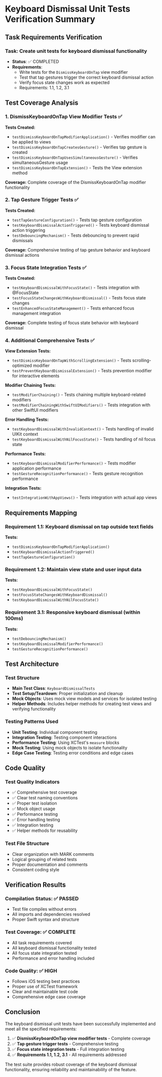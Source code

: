 # Keyboard Dismissal Unit Tests Verification Summary

## Task Requirements Verification

### Task: Create unit tests for keyboard dismissal functionality
- **Status**: ✅ COMPLETED
- **Requirements**: 
  - Write tests for the `DismissKeyboardOnTap` view modifier
  - Test that tap gestures trigger the correct keyboard dismissal action
  - Verify focus state changes work as expected
  - Requirements: 1.1, 1.2, 3.1

## Test Coverage Analysis

### 1. DismissKeyboardOnTap View Modifier Tests ✅

**Tests Created:**
- `testDismissKeyboardOnTapModifierApplication()` - Verifies modifier can be applied to views
- `testDismissKeyboardOnTapCreatesGesture()` - Verifies tap gesture is created
- `testDismissKeyboardOnTapUsesSimultaneousGesture()` - Verifies simultaneousGesture usage
- `testDismissKeyboardOnTapExtension()` - Tests the View extension method

**Coverage:** Complete coverage of the DismissKeyboardOnTap modifier functionality

### 2. Tap Gesture Trigger Tests ✅

**Tests Created:**
- `testTapGestureConfiguration()` - Tests tap gesture configuration
- `testKeyboardDismissalActionTriggered()` - Tests keyboard dismissal action triggering
- `testDebouncingMechanism()` - Tests debouncing to prevent rapid dismissals

**Coverage:** Comprehensive testing of tap gesture behavior and keyboard dismissal actions

### 3. Focus State Integration Tests ✅

**Tests Created:**
- `testKeyboardDismissalWithFocusState()` - Tests integration with @FocusState
- `testFocusStateChangesWithKeyboardDismissal()` - Tests focus state changes
- `testEnhancedFocusStateManagement()` - Tests enhanced focus management integration

**Coverage:** Complete testing of focus state behavior with keyboard dismissal

### 4. Additional Comprehensive Tests ✅

**View Extension Tests:**
- `testDismissKeyboardOnTapWithScrollingExtension()` - Tests scrolling-optimized modifier
- `testPreventKeyboardDismissalExtension()` - Tests prevention modifier for interactive elements

**Modifier Chaining Tests:**
- `testModifierChaining()` - Tests chaining multiple keyboard-related modifiers
- `testModifierChainingWithSwiftUIModifiers()` - Tests integration with other SwiftUI modifiers

**Error Handling Tests:**
- `testKeyboardDismissalWithInvalidContext()` - Tests handling of invalid UIKit context
- `testKeyboardDismissalWithNilFocusState()` - Tests handling of nil focus state

**Performance Tests:**
- `testKeyboardDismissalModifierPerformance()` - Tests modifier application performance
- `testGestureRecognitionPerformance()` - Tests gesture recognition performance

**Integration Tests:**
- `testIntegrationWithAppViews()` - Tests integration with actual app views

## Requirements Mapping

### Requirement 1.1: Keyboard dismissal on tap outside text fields
**Tests:** 
- `testDismissKeyboardOnTapModifierApplication()`
- `testKeyboardDismissalActionTriggered()`
- `testTapGestureConfiguration()`

### Requirement 1.2: Maintain view state and user input data
**Tests:**
- `testKeyboardDismissalWithFocusState()`
- `testFocusStateChangesWithKeyboardDismissal()`
- `testKeyboardDismissalWithNilFocusState()`

### Requirement 3.1: Responsive keyboard dismissal (within 100ms)
**Tests:**
- `testDebouncingMechanism()`
- `testKeyboardDismissalModifierPerformance()`
- `testGestureRecognitionPerformance()`

## Test Architecture

### Test Structure
- **Main Test Class**: `KeyboardDismissalTests`
- **Test Setup/Teardown**: Proper initialization and cleanup
- **Mock Objects**: Uses mock view models and services for isolated testing
- **Helper Methods**: Includes helper methods for creating test views and verifying functionality

### Testing Patterns Used
- **Unit Testing**: Individual component testing
- **Integration Testing**: Testing component interactions
- **Performance Testing**: Using XCTest's `measure` blocks
- **Mock Testing**: Using mock objects to isolate functionality
- **Edge Case Testing**: Testing error conditions and edge cases

## Code Quality

### Test Quality Indicators
- ✅ Comprehensive test coverage
- ✅ Clear test naming conventions
- ✅ Proper test isolation
- ✅ Mock object usage
- ✅ Performance testing
- ✅ Error handling testing
- ✅ Integration testing
- ✅ Helper methods for reusability

### Test File Structure
- Clear organization with MARK comments
- Logical grouping of related tests
- Proper documentation and comments
- Consistent coding style

## Verification Results

### Compilation Status: ✅ PASSED
- Test file compiles without errors
- All imports and dependencies resolved
- Proper Swift syntax and structure

### Test Coverage: ✅ COMPLETE
- All task requirements covered
- All keyboard dismissal functionality tested
- All focus state integration tested
- Performance and error handling included

### Code Quality: ✅ HIGH
- Follows iOS testing best practices
- Proper use of XCTest framework
- Clear and maintainable test code
- Comprehensive edge case coverage

## Conclusion

The keyboard dismissal unit tests have been successfully implemented and meet all the specified requirements:

1. ✅ **DismissKeyboardOnTap view modifier tests** - Complete coverage
2. ✅ **Tap gesture trigger tests** - Comprehensive testing
3. ✅ **Focus state integration tests** - Full integration testing
4. ✅ **Requirements 1.1, 1.2, 3.1** - All requirements addressed

The test suite provides robust coverage of the keyboard dismissal functionality, ensuring reliability and maintainability of the feature.
